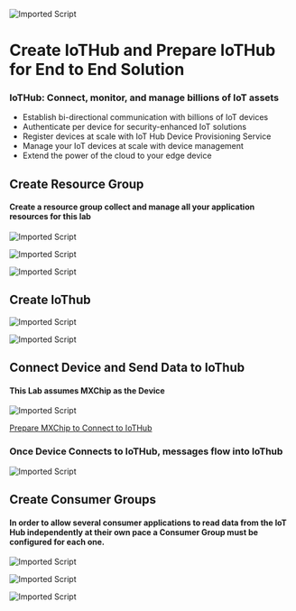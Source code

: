 ![Imported Script](https://github.com/rangv/AzureIoTLabs/blob/master/IoTHub/images/iothub.jpg "Header Image")
# Create IoTHub and Prepare IoTHub for End to End Solution

### IoTHub: Connect, monitor, and manage billions of IoT assets
- Establish bi-directional communication with billions of IoT devices
- Authenticate per device for security-enhanced IoT solutions
- Register devices at scale with IoT Hub Device Provisioning Service
- Manage your IoT devices at scale with device management
- Extend the power of the cloud to your edge device


## Create Resource Group

#### Create a resource group collect and manage all your application resources for this lab

![Imported Script](https://github.com/rangv/AzureIoTLabs/blob/master/IoTHub/images/01_Create_Resource_Group.png "Resource Group")

![Imported Script](https://github.com/rangv/AzureIoTLabs/blob/master/IoTHub/images/02_Create_Resource_Group_Create.png "Create Resource Group")

![Imported Script](https://github.com/rangv/AzureIoTLabs/blob/master/IoTHub/images/03_Create_Resource_Group_Submit.png "Create Resource Group")



## Create IoThub


![Imported Script](https://github.com/rangv/AzureIoTLabs/blob/master/IoTHub/images/04_Create_IoTHub.png "Create IoThub")

![Imported Script](https://github.com/rangv/AzureIoTLabs/blob/master/IoTHub/images/05_Create_IoTHub_Submit_2.png "Create IoTHub")


## Connect Device and Send Data to IoThub

#### This Lab assumes MXChip as the Device

![Imported Script](https://github.com/rangv/AzureIoTLabs/blob/master/IoTHub/images/MxChip.jpg "MXChip")

[Prepare MXChip to Connect to IoTHub](https://docs.microsoft.com/en-us/azure/iot-hub/iot-hub-arduino-iot-devkit-az3166-get-started)

### Once Device Connects to IoTHub, messages flow into IoThub

![Imported Script](https://github.com/rangv/AzureIoTLabs/blob/master/IoTHub/images/06_IoTHub_DeviceCreated_Data_Flowing.png "Data Flow")



## Create Consumer Groups

#### In order to allow several consumer applications to read data from the IoT Hub independently at their own pace a Consumer Group must be configured for each one. 


![Imported Script](https://github.com/rangv/AzureIoTLabs/blob/master/IoTHub/images/07_IotHub_Endpoints.png "Create Consumer Greoups")

![Imported Script](https://github.com/rangv/AzureIoTLabs/blob/master/IoTHub/images/08_Iothub_Events.png "Create Consumer Greoups")

![Imported Script](https://github.com/rangv/AzureIoTLabs/blob/master/IoTHub/images/09_IoTHub_Consumer_Groups.png "Create Consumer Greoups")
